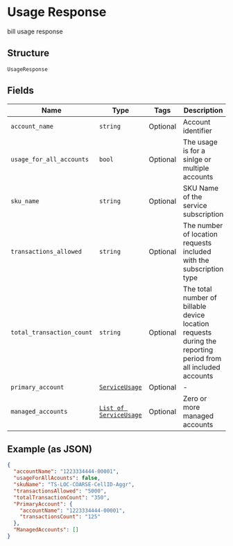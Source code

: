 
# Usage Response

bill usage response

## Structure

`UsageResponse`

## Fields

| Name | Type | Tags | Description |
|  --- | --- | --- | --- |
| `account_name` | `string` | Optional | Account identifier |
| `usage_for_all_accounts` | `bool` | Optional | The usage is for a sinlge or multiple accounts |
| `sku_name` | `string` | Optional | SKU Name of the service subscription |
| `transactions_allowed` | `string` | Optional | The number of location requests included with the subscription type |
| `total_transaction_count` | `string` | Optional | The total number of billable device location requests during the reporting period from all included accounts |
| `primary_account` | [`ServiceUsage`](../../doc/models/service-usage.md) | Optional | - |
| `managed_accounts` | [`List of ServiceUsage`](../../doc/models/service-usage.md) | Optional | Zero or more managed accounts |

## Example (as JSON)

```json
{
  "accountName": "1223334444-00001",
  "usageForAllAcounts": false,
  "skuName": "TS-LOC-COARSE-CellID-Aggr",
  "transactionsAllowed": "5000",
  "totalTransactionCount": "350",
  "PrimaryAccount": {
    "accountName": "1223334444-00001",
    "transactionsCount": "125"
  },
  "ManagedAccounts": []
}
```

